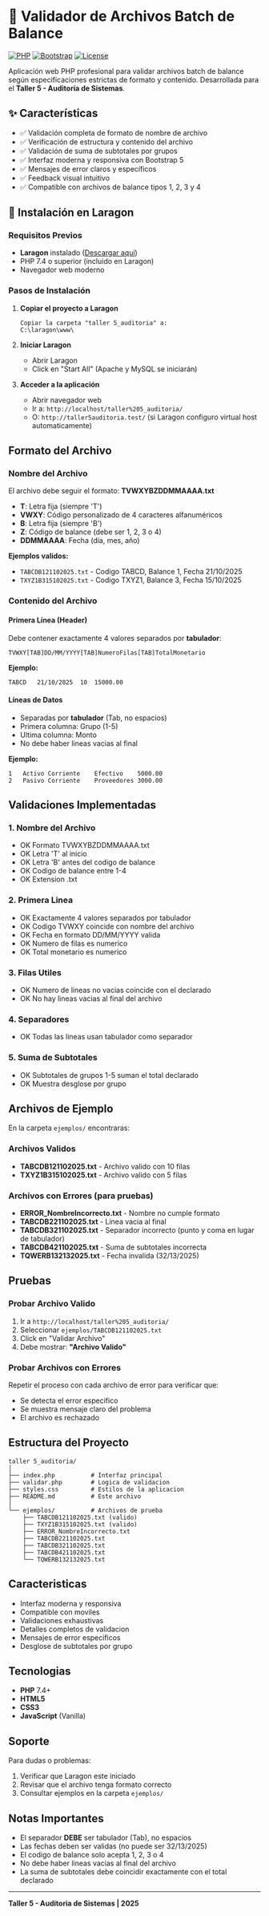 # 🏦 Validador de Archivos Batch de Balance

[![PHP](https://img.shields.io/badge/PHP-7.4+-blue.svg)](https://php.net)
[![Bootstrap](https://img.shields.io/badge/Bootstrap-5.3-purple.svg)](https://getbootstrap.com)
[![License](https://img.shields.io/badge/License-MIT-green.svg)](LICENSE)

Aplicación web PHP profesional para validar archivos batch de balance según especificaciones estrictas de formato y contenido. Desarrollada para el **Taller 5 - Auditoría de Sistemas**.

## ✨ Características

- ✅ Validación completa de formato de nombre de archivo
- ✅ Verificación de estructura y contenido del archivo
- ✅ Validación de suma de subtotales por grupos
- ✅ Interfaz moderna y responsiva con Bootstrap 5
- ✅ Mensajes de error claros y específicos
- ✅ Feedback visual intuitivo
- ✅ Compatible con archivos de balance tipos 1, 2, 3 y 4

## 🚀 Instalación en Laragon

### Requisitos Previos
- **Laragon** instalado ([Descargar aquí](https://laragon.org/download/))
- PHP 7.4 o superior (incluido en Laragon)
- Navegador web moderno

### Pasos de Instalación

1. **Copiar el proyecto a Laragon**
   ```
   Copiar la carpeta "taller 5_auditoria" a:
   C:\laragon\www\
   ```

2. **Iniciar Laragon**
   - Abrir Laragon
   - Click en "Start All" (Apache y MySQL se iniciarán)

3. **Acceder a la aplicación**
   - Abrir navegador web
   - Ir a: `http://localhost/taller%205_auditoria/`
   - O: `http://taller5auditoria.test/` (si Laragon configuro virtual host automaticamente)

## Formato del Archivo

### Nombre del Archivo
El archivo debe seguir el formato: **TVWXYBZDDMMAAAA.txt**

- **T**: Letra fija (siempre 'T')
- **VWXY**: Código personalizado de 4 caracteres alfanuméricos
- **B**: Letra fija (siempre 'B')
- **Z**: Código de balance (debe ser 1, 2, 3 o 4)
- **DDMMAAAA**: Fecha (día, mes, año)

**Ejemplos validos:**
- `TABCDB121102025.txt` - Codigo TABCD, Balance 1, Fecha 21/10/2025
- `TXYZ1B315102025.txt` - Codigo TXYZ1, Balance 3, Fecha 15/10/2025

### Contenido del Archivo

#### Primera Línea (Header)
Debe contener exactamente 4 valores separados por **tabulador**:

```
TVWXY[TAB]DD/MM/YYYY[TAB]NumeroFilas[TAB]TotalMonetario
```

**Ejemplo:**
```
TABCD	21/10/2025	10	15000.00
```

#### Líneas de Datos
- Separadas por **tabulador** (Tab, no espacios)
- Primera columna: Grupo (1-5)
- Ultima columna: Monto
- No debe haber lineas vacias al final

**Ejemplo:**
```
1	Activo Corriente	Efectivo	5000.00
2	Pasivo Corriente	Proveedores	3000.00
```

## Validaciones Implementadas

### 1. Nombre del Archivo
- OK Formato TVWXYBZDDMMAAAA.txt
- OK Letra 'T' al inicio
- OK Letra 'B' antes del codigo de balance
- OK Codigo de balance entre 1-4
- OK Extension .txt

### 2. Primera Linea
- OK Exactamente 4 valores separados por tabulador
- OK Codigo TVWXY coincide con nombre del archivo
- OK Fecha en formato DD/MM/YYYY valida
- OK Numero de filas es numerico
- OK Total monetario es numerico

### 3. Filas Utiles
- OK Numero de lineas no vacias coincide con el declarado
- OK No hay lineas vacias al final del archivo

### 4. Separadores
- OK Todas las lineas usan tabulador como separador

### 5. Suma de Subtotales
- OK Subtotales de grupos 1-5 suman el total declarado
- OK Muestra desglose por grupo

## Archivos de Ejemplo

En la carpeta `ejemplos/` encontraras:

### Archivos Validos
- **TABCDB121102025.txt** - Archivo valido con 10 filas
- **TXYZ1B315102025.txt** - Archivo valido con 5 filas

### Archivos con Errores (para pruebas)
- **ERROR_NombreIncorrecto.txt** - Nombre no cumple formato
- **TABCDB221102025.txt** - Linea vacia al final
- **TABCDB321102025.txt** - Separador incorrecto (punto y coma en lugar de tabulador)
- **TABCDB421102025.txt** - Suma de subtotales incorrecta
- **TQWERB132132025.txt** - Fecha invalida (32/13/2025)

## Pruebas

### Probar Archivo Valido
1. Ir a `http://localhost/taller%205_auditoria/`
2. Seleccionar `ejemplos/TABCDB121102025.txt`
3. Click en "Validar Archivo"
4. Debe mostrar: **"Archivo Valido"**

### Probar Archivos con Errores
Repetir el proceso con cada archivo de error para verificar que:
- Se detecta el error especifico
- Se muestra mensaje claro del problema
- El archivo es rechazado

## Estructura del Proyecto

```
taller 5_auditoria/
│
├── index.php          # Interfaz principal
├── validar.php        # Logica de validacion
├── styles.css         # Estilos de la aplicacion
├── README.md          # Este archivo
│
└── ejemplos/          # Archivos de prueba
    ├── TABCDB121102025.txt (valido)
    ├── TXYZ1B315102025.txt (valido)
    ├── ERROR_NombreIncorrecto.txt
    ├── TABCDB221102025.txt
    ├── TABCDB321102025.txt
    ├── TABCDB421102025.txt
    └── TQWERB132132025.txt
```

## Caracteristicas

- Interfaz moderna y responsiva
- Compatible con moviles
- Validaciones exhaustivas
- Detalles completos de validacion
- Mensajes de error especificos
- Desglose de subtotales por grupo

## Tecnologias

- **PHP** 7.4+
- **HTML5**
- **CSS3**
- **JavaScript** (Vanilla)

## Soporte

Para dudas o problemas:
1. Verificar que Laragon este iniciado
2. Revisar que el archivo tenga formato correcto
3. Consultar ejemplos en la carpeta `ejemplos/`

## Notas Importantes

- El separador **DEBE** ser tabulador (Tab), no espacios
- Las fechas deben ser validas (no puede ser 32/13/2025)
- El codigo de balance solo acepta 1, 2, 3 o 4
- No debe haber lineas vacias al final del archivo
- La suma de subtotales debe coincidir exactamente con el total declarado

---

**Taller 5 - Auditoria de Sistemas | 2025**
